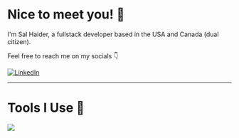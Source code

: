 # Nice to meet you! 👋

I'm Sal Haider, a fullstack developer based in the USA and Canada (dual citizen). 

Feel free to reach me on my socials 👇 

[![LinkedIn](https://img.shields.io/badge/linkedin-%230077B5.svg?style=for-the-badge&logo=linkedin&logoColor=white)](https://www.linkedin.com/in/sal-haider/)<br>


----
# Tools I Use 🔧
[![](https://skillicons.dev/icons?i=react,next,js,ts,nodejs,mysql,html,css,tailwind,solidity,cs,java,py)](https://skillicons.dev)

